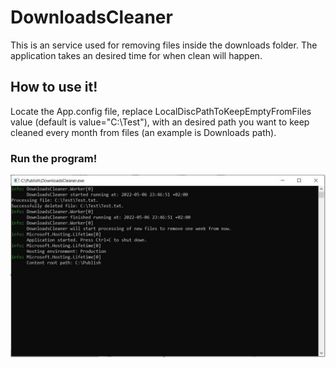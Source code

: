 # DownloadsCleaner
This is an service used for removing files inside the downloads folder. The application takes an desired time for when clean will happen.

## How to use it!
Locate the App.config file, replace LocalDiscPathToKeepEmptyFromFiles value (default is value="C:\Test"), with an desired path you want to keep cleaned every month from files (an example is Downloads path).

### Run the program!

![Image of application prompt](https://github.com/erikholm97/DownloadsCleaner/blob/master/Images/DownloadsCleanerPrompt.JPG)
